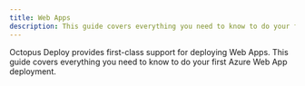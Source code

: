 ```yaml
---
title: Web Apps
description: This guide covers everything you need to know to do your first Azure Web App deployment.
---
```


Octopus Deploy provides first-class support for deploying Web Apps. This guide covers everything you need to know to do your first Azure Web App deployment.
